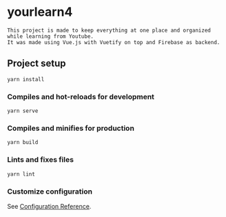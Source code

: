 # yourlearn4
```
This project is made to keep everything at one place and organized while learning from Youtube.
It was made using Vue.js with Vuetify on top and Firebase as backend.
```
## Project setup
```
yarn install
```

### Compiles and hot-reloads for development
```
yarn serve
```

### Compiles and minifies for production
```
yarn build
```

### Lints and fixes files
```
yarn lint
```

### Customize configuration
See [Configuration Reference](https://cli.vuejs.org/config/).

